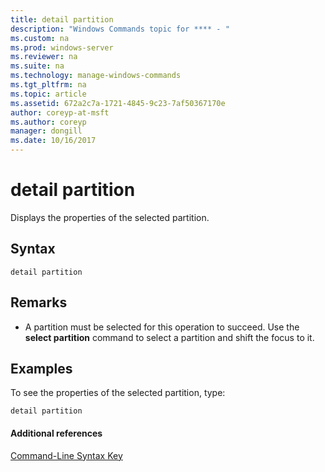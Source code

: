 ```yaml
---
title: detail partition
description: "Windows Commands topic for **** - "
ms.custom: na
ms.prod: windows-server
ms.reviewer: na
ms.suite: na
ms.technology: manage-windows-commands
ms.tgt_pltfrm: na
ms.topic: article
ms.assetid: 672a2c7a-1721-4845-9c23-7af50367170e
author: coreyp-at-msft
ms.author: coreyp
manager: dongill
ms.date: 10/16/2017
---
```


# detail partition



Displays the properties of the selected partition.

## Syntax

```
detail partition
```

## Remarks

-   A partition must be selected for this operation to succeed. Use the **select partition** command to select a partition and shift the focus to it.

## <a name="BKMK_examples"></a>Examples

To see the properties of the selected partition, type:
```
detail partition
```

#### Additional references

[Command-Line Syntax Key](command-line-syntax-key.md)

